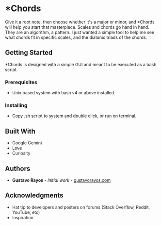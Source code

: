 # *Chords
Give it a root note, then choose whether it's a major or minor, and *Chords will help you start that masterpiece. Scales and chords go hand in hand. They are an algorithm, a pattern. I just wanted a simple tool to help me see what chords fit in specific scales, and the diatonic triads of the chords. 

## Getting Started

*Chords is designed with a simple GUI and meant to be executed as a bash script.

### Prerequisites

* Unix based system with bash v4 or above installed.

### Installing

* Copy .sh script to system and double click, or run on terminal.

## Built With

* Google Gemini
* Love
* Curiosity

## Authors

* **Gustavo Rayos** - *Initial work* - [gustavorayos.com](https://www.gustavorayos.com)

## Acknowledgments

* Hat tip to developers and posters on forums (Stack Overflow, Reddit, YouTube, etc)
* Inspiration
